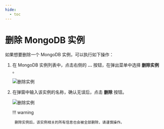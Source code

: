 ```yaml
---
hide:
  - toc
---
```


# 删除 MongoDB 实例

如果想要删除一个 MongoDB 实例，可以执行如下操作：

1. 在 MongoDB 实例列表中，点击右侧的 __...__  按钮，在弹出菜单中选择 __删除实例__ 。

    ![删除实例](https://docs.daocloud.io/daocloud-docs-images/docs/zh/docs/middleware/mongodb/images/delete1.jpg)

2. 在弹窗中输入该实例的名称，确认无误后，点击 __删除__ 按钮。

    ![删除实例](https://docs.daocloud.io/daocloud-docs-images/docs/zh/docs/middleware/mongodb/images/delete2.jpg)

    !!! warning

        删除实例后，该实例相关的所有信息也会被全部删除，请谨慎操作。